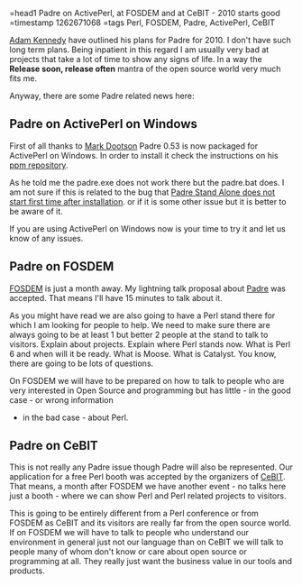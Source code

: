 =head1 Padre on ActivePerl, at FOSDEM and at CeBIT - 2010 starts good
=timestamp 1262671068
=tags Perl, FOSDEM, Padre, ActivePerl, CeBIT

<a href="http://use.perl.org/~Alias/journal/40077">Adam Kennedy</a> have outlined his plans for 
Padre for 2010. I don't have such long term plans. Being inpatient in this regard I am usually 
very bad at projects that take a lot of time to show any signs of life. In a way the 
<b>Release soon, release often</b> mantra of the open source world very much fits me.

Anyway, there are some Padre related news here:

<h2>Padre on ActivePerl on Windows</h2>

First of all thanks to <a href="http://www.wxperl.co.uk/">Mark Dootson</a> Padre 0.53 
is now packaged for ActivePerl on Windows. In order to install it check 
the instructions on his <a href="http://www.wxperl.co.uk/ppm.html">ppm repository</a>.

As he told me the padre.exe does not work there but the padre.bat does. I am not sure if
this is related to the bug that 
<a href="http://padre.perlide.org/trac/ticket/796">Padre Stand Alone does not start first time after installation</a>.
or if it is some other issue but it is better to be aware of it. 

If you are using ActivePerl on Windows now is your time to try it and let us know of any issues.

<h2>Padre on FOSDEM</h2>

<a href="http://www.fosdem.org/">FOSDEM</a> is just a month away. My lightning talk
proposal about <a href="http://padre.perlide.org/">Padre</a> was accepted. That means
I'll have 15 minutes to talk about it.

As you might have read we are also going to have a Perl stand there for which I am 
looking for people to help. We need to make sure there are always going to be at least 1
but better 2 people at the stand to talk to visitors. Explain about projects. 
Explain where Perl stands now. What is Perl 6 and when will it be ready. What is Moose.
What is Catalyst. You know, there are going to be lots of questions.

On FOSDEM we will have to be prepared on how to talk to people who are very interested
in Open Source and programming but has little - in the good case - or wrong information
- in the bad case - about Perl.


<h2>Padre on CeBIT</h2>

This is not really any Padre issue though Padre will also be represented. Our application
for a free Perl booth was accepted by the organizers of <a href="http://www.cebit.de/">CeBIT</a>.
That means, a month after FOSDEM we have another event - no talks here just a booth - where 
we can show Perl and Perl related projects to visitors. 

This is going to be entirely different from a Perl conference
or from FOSDEM as CeBIT and its visitors are really far from the open source world. If on FOSDEM
we will have to talk to people who understand our environment in general just not our language 
than on CeBIT we will talk to people many of whom don't know or care about open source or programming
at all. They really just want the business value in our tools and products.


